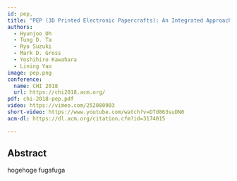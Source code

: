 ```yaml
---
id: pep,
title: "PEP (3D Printed Electronic Papercrafts): An Integrated Approach for 3D Sculpting Paper-based Electronic Devices"
authors:
  - Hyunjoo Oh
  - Tung D. Ta
  - Ryo Suzuki
  - Mark D. Gross
  - Yoshihiro Kawahara
  - Lining Yao
image: pep.png
conference:
  name: CHI 2018
  url: https://chi2018.acm.org/
pdf: chi-2018-pep.pdf
video: https://vimeo.com/252080903
short-video: https://www.youtube.com/watch?v=DTd863suDN0
acm-dl: https://dl.acm.org/citation.cfm?id=3174015

---
```


## Abstract

hogehoge
fugafuga